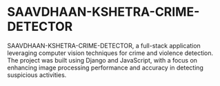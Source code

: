 # SAAVDHAAN-KSHETRA-CRIME-DETECTOR
 SAAVDHAAN-KSHETRA-CRIME-DETECTOR, a full-stack application leveraging computer vision techniques for crime and violence detection. The project was built using Django and JavaScript, with a focus on enhancing image processing performance and accuracy in detecting suspicious activities.
